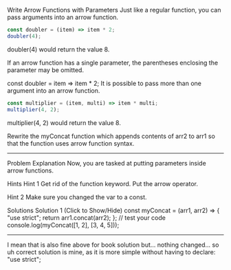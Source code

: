 Write Arrow Functions with Parameters
Just like a regular function, you can pass arguments into an arrow function.
```js
const doubler = (item) => item * 2;
doubler(4);
```
doubler(4) would return the value 8.

If an arrow function has a single parameter, the parentheses enclosing the parameter may be omitted.

const doubler = item => item * 2;
It is possible to pass more than one argument into an arrow function.
```js
const multiplier = (item, multi) => item * multi;
multiplier(4, 2);
```
multiplier(4, 2) would return the value 8.

Rewrite the myConcat function which appends contents of arr2 to arr1 so that the function uses arrow function syntax.

------------------


Problem Explanation
Now, you are tasked at putting parameters inside arrow functions.

Hints
Hint 1
Get rid of the function keyword. Put the arrow operator.

Hint 2
Make sure you changed the var to a const.

Solutions
Solution 1 (Click to Show/Hide)
const myConcat = (arr1, arr2) => {
  "use strict";
  return arr1.concat(arr2);
};
// test your code
console.log(myConcat([1, 2], [3, 4, 5]));



------ 

I mean that is also fine above for book solution but... nothing changed... so uh correct solution is mine, as it is more simple without having to declare:
"use strict";